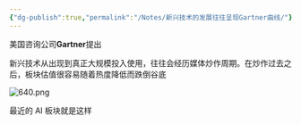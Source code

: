 ```yaml
---
{"dg-publish":true,"permalink":"/Notes/新兴技术的发展往往呈现Gartner曲线/"}
---
```



美国咨询公司**Gartner**提出

新兴技术从出现到真正大规模投入使用，往往会经历媒体炒作周期。在炒作过去之后，板块估值很容易随着热度降低而跌倒谷底

![640.png](/img/user/Attachments/640.png)

最近的 AI 板块就是这样
